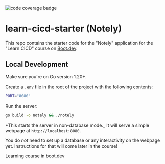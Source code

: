 ![code coverage badge](https://github.com/uthpalax/learn-cicd-starter/actions/workflows/ci.yml/badge.svg)

# learn-cicd-starter (Notely)

This repo contains the starter code for the "Notely" application for the "Learn CICD" course on [Boot.dev](https://boot.dev).

## Local Development

Make sure you're on Go version 1.20+.

Create a `.env` file in the root of the project with the following contents:

```bash
PORT="8080"
```

Run the server:

```bash
go build -o notely && ./notely
```

\*This starts the server in non-database mode.\_ It will serve a simple webpage at `http://localhost:8080`.

You do _not_ need to set up a database or any interactivity on the webpage yet. Instructions for that will come later in the course!

Learning course in boot.dev
